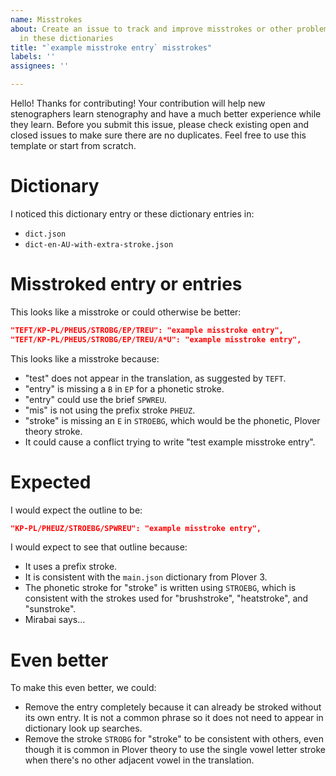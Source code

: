 ```yaml
---
name: Misstrokes
about: Create an issue to track and improve misstrokes or other problems with entries
  in these dictionaries
title: "`example misstroke entry` misstrokes"
labels: ''
assignees: ''

---
```


Hello! Thanks for contributing! Your contribution will help new stenographers learn stenography and have a much better experience while they learn. Before you submit this issue, please check existing open and closed issues to make sure there are no duplicates. Feel free to use this template or start from scratch.



# Dictionary

I noticed this dictionary entry or these dictionary entries in:

- `dict.json`
- `dict-en-AU-with-extra-stroke.json`



# Misstroked entry or entries

This looks like a misstroke or could otherwise be better:

```json
"TEFT/KP-PL/PHEUS/STROBG/EP/TREU": "example misstroke entry",
"TEFT/KP-PL/PHEUS/STROBG/EP/TREU/A*U": "example misstroke entry",
```

This looks like a misstroke because:

- "test" does not appear in the translation, as suggested by `TEFT`.
- "entry" is missing a `B` in `EP` for a phonetic stroke.
- "entry" could use the brief `SPWREU`.
- "mis" is not using the prefix stroke `PHEUZ`.
- "stroke" is missing an `E` in `STROEBG`, which would be the phonetic, Plover theory stroke.
- It could cause a conflict trying to write "test example misstroke entry".



# Expected

I would expect the outline to be:

```json
"KP-PL/PHEUZ/STROEBG/SPWREU": "example misstroke entry",
```

I would expect to see that outline because:

- It uses a prefix stroke.
- It is consistent with the `main.json` dictionary from Plover 3.
- The phonetic stroke for "stroke" is written using `STROEBG`, which is consistent with the strokes used for "brushstroke", "heatstroke", and "sunstroke".
- Mirabai says…



# Even better

To make this even better, we could:

- Remove the entry completely because it can already be stroked without its own entry. It is not a common phrase so it does not need to appear in dictionary look up searches.
- Remove the stroke `STROBG` for "stroke" to be consistent with others, even though it is common in Plover theory to use the single vowel letter stroke when there's no other adjacent vowel in the translation.
